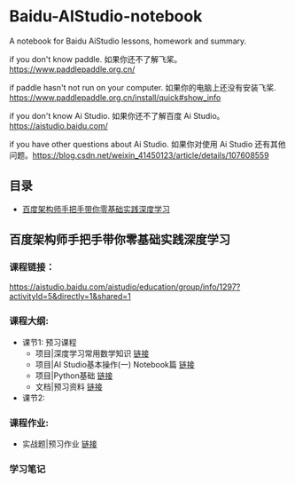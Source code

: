 # Baidu-AIStudio-notebook

A notebook for Baidu AiStudio lessons, homework and summary.

if you don't know paddle.
如果你还不了解飞桨。
https://www.paddlepaddle.org.cn/

if paddle hasn't not run on your computer.
如果你的电脑上还没有安装飞桨.
https://www.paddlepaddle.org.cn/install/quick#show_info

if you don't know Ai Studio.
如果你还不了解百度 Ai Studio。
https://aistudio.baidu.com/

if you have other questions about Ai Studio.
如果你对使用 Ai Studio 还有其他问题。https://blog.csdn.net/weixin_41450123/article/details/107608559

## 目录

- [百度架构师手把手带你零基础实践深度学习](#百度架构师手把手带你零基础实践深度学习)


## 百度架构师手把手带你零基础实践深度学习

### 课程链接：

https://aistudio.baidu.com/aistudio/education/group/info/1297?activityId=5&directly=1&shared=1

### 课程大纲:

- 课节1: 预习课程
  - 项目|深度学习常用数学知识 [链接](https://aistudio.baidu.com/aistudio/projectdetail/691951)
  - 项目|AI Studio基本操作(一) Notebook篇 [链接](https://aistudio.baidu.com/aistudio/projectdetail/691368)
  - 项目|Python基础 [链接](https://aistudio.baidu.com/aistudio/projectdetail/691394)
  - 文档|预习资料 [链接](https://aistudio.baidu.com/aistudio/education/preview/523420)
- 课节2: 

### 课程作业:

- 实战题|预习作业 [链接](https://github.com/HoBeedzc/Baidu-AIStudio-notebook/blob/master/%E7%99%BE%E5%BA%A6%E6%9E%B6%E6%9E%84%E5%B8%88%E6%89%8B%E6%8A%8A%E6%89%8B%E5%B8%A6%E4%BD%A0%E9%9B%B6%E5%9F%BA%E7%A1%80%E5%AE%9E%E8%B7%B5%E6%B7%B1%E5%BA%A6%E5%AD%A6%E4%B9%A0/%E9%A2%84%E4%B9%A0%E4%BD%9C%E4%B8%9A.ipynb)

### 学习笔记